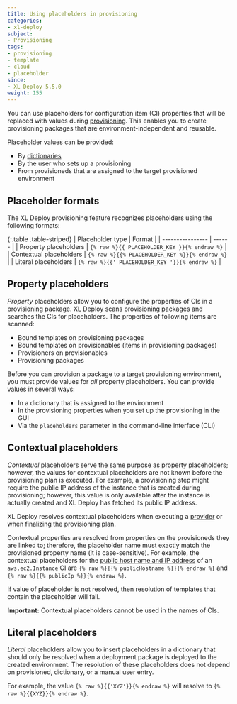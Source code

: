 ```yaml
---
title: Using placeholders in provisioning
categories:
- xl-deploy
subject:
- Provisioning
tags:
- provisioning
- template
- cloud
- placeholder
since:
- XL Deploy 5.5.0
weight: 155
---
```


You can use placeholders for configuration item (CI) properties that will be replaced with values during [provisioning](/xl-deploy/concept/provisioning-through-xl-deploy.html). This enables you to create provisioning packages that are environment-independent and reusable.

Placeholder values can be provided:

* By [dictionaries](/xl-deploy/how-to/create-a-dictionary.html)
* By the user who sets up a provisioning
* From provisioneds that are assigned to the target provisioned environment

## Placeholder formats

The XL Deploy provisioning feature recognizes placeholders using the following formats:

{:.table .table-striped}
| Placeholder type | Format |
| ---------------- | ------ |
| Property placeholders | `{% raw %}{{ PLACEHOLDER_KEY }}{% endraw %}` |
| Contextual placeholders | `{% raw %}{{% PLACEHOLDER_KEY %}}{% endraw %}` |
| Literal placeholders | `{% raw %}{{' PLACEHOLDER_KEY '}}{% endraw %}` |

## Property placeholders

_Property_ placeholders allow you to configure the properties of CIs in a provisioning package. XL Deploy scans provisioning packages and searches the CIs for placeholders. The properties of following items are scanned:

* Bound templates on provisioning packages
* Bound templates on provisionables (items in provisioning packages)
* Provisioners on provisionables
* Provisioning packages

Before you can provision a package to a target provisioning environment, you must provide values for *all* property placeholders. You can provide values in several ways:

* In a dictionary that is assigned to the environment
* In the provisioning properties when you set up the provisioning in the GUI
* Via the `placeholders` parameter in the command-line interface (CLI)

## Contextual placeholders

_Contextual_ placeholders serve the same purpose as property placeholders; however, the values for contextual placeholders are not known before the provisioning plan is executed. For example, a provisioning step might require the public IP address of the instance that is created during provisioning; however, this value is only available after the instance is actually created and XL Deploy has fetched its public IP address.

XL Deploy resolves contextual placeholders when executing a [provider](/xl-deploy/how-to/create-a-provider.html) or when finalizing the provisioning plan.

Contextual properties are resolved from properties on the provisioneds they are linked to; therefore, the placeholder name must exactly match the provisioned property name (it is case-sensitive). For example, the contextual placeholders for the [public host name and IP address](/xl-deploy-xld-aws-plugin/latest/awsPluginManual.html) of an `aws.ec2.Instance` CI are `{% raw %}{{% publicHostname %}}{% endraw %}` and `{% raw %}{{% publicIp %}}{% endraw %}`.

If value of placeholder is not resolved, then resolution of templates that contain the placeholder will fail.

**Important:** Contextual placeholders cannot be used in the names of CIs.

## Literal placeholders

_Literal_ placeholders allow you to insert placeholders in a dictionary that should only be resolved when a deployment package is deployed to the created environment. The resolution of these placeholders does not depend on provisioned, dictionary, or a manual user entry.

For example, the value `{% raw %}{{'XYZ'}}{% endraw %}` will resolve to `{% raw %}{{XYZ}}{% endraw %}`.
